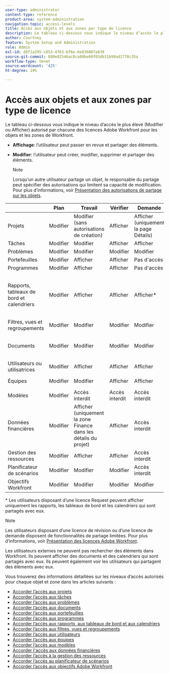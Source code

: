 ```yaml
---
user-type: administrator
content-type: reference
product-area: system-administration
navigation-topic: access-levels
title: Accès aux objets et aux zones par type de licence
description: Le tableau ci-dessous vous indique le niveau d’accès le plus élevé (Modifier ou Afficher) autorisé par chacune des licences Adobe Workfront pour les objets et les zones de Workfront.
author: Courtney
feature: System Setup and Administration
role: Admin
exl-id: d8f2a295-c053-4763-bf6e-6e836087a839
source-git-commit: 880e82546ac0ca80be60f03db31b99ad1778c35a
workflow-type: tm+mt
source-wordcount: '425'
ht-degree: 19%

---
```


# Accès aux objets et aux zones par type de licence

Le tableau ci-dessous vous indique le niveau d’accès le plus élevé (Modifier ou Afficher) autorisé par chacune des licences Adobe Workfront pour les objets et les zones de Workfront.

* **Affichage**: l’utilisateur peut passer en revue et partager des éléments.
* **Modifier**: l’utilisateur peut créer, modifier, supprimer et partager des éléments.

  >[!NOTE]
  >
  >Lorsqu’un autre utilisateur partage un objet, le responsable du partage peut spécifier des autorisations qui limitent sa capacité de modification. Pour plus d’informations, voir [Présentation des autorisations de partage sur les objets](../../../workfront-basics/grant-and-request-access-to-objects/sharing-permissions-on-objects-overview.md).

|   | Plan | Travail | Vérifier | Demande | Externe |
|---|---|---|---|---|---|
| Projets | Modifier | Modifier (sans autorisations de création) | Afficher | Afficher (uniquement la page Détails) | Pas d&#39;accès |
| Tâches | Modifier | Modifier | Afficher | Afficher | Afficher |
| Problèmes | Modifier | Modifier | Modifier | Modifier | Pas d&#39;accès |
| Portefeuilles | Modifier | Afficher | Afficher | Pas d&#39;accès | Pas d&#39;accès |
| Programmes | Modifier | Afficher | Afficher | Pas d&#39;accès | Pas d&#39;accès |
| Rapports, tableaux de bord et calendriers | Modifier | Afficher | Afficher | Afficher&#42; | Affichage (uniquement pour les calendriers, sans autorisation de partage) |
| Filtres, vues et regroupements | Modifier | Modifier | Modifier | Modifier | Accès interdit |
| Documents | Modifier | Modifier | Modifier | Modifier | Affichage (aucune autorisation de partage) |
| Utilisateurs ou utilisatrices | Modifier | Afficher | Afficher | Afficher | Afficher |
| Équipes | Modifier | Modifier | Afficher | Afficher | Accès interdit |
| Modèles | Modifier | Accès interdit | Accès interdit | Accès interdit | Accès interdit |
| Données financières | Modifier | Afficher (uniquement la zone Finance dans les détails du projet) | Afficher | Accès interdit | Accès interdit |
| Gestion des ressources | Modifier | Afficher | Afficher | Accès interdit | Accès interdit |
| Planificateur de scénarios | Modifier | Modifier | Modifier | Accès interdit | Accès interdit |
| Objectifs Workfront | Modifier | Modifier | Modifier | Modifier | Accès interdit |

&#42; Les utilisateurs disposant d’une licence Request peuvent afficher uniquement les rapports, les tableaux de bord et les calendriers qui sont partagés avec eux.

>[!NOTE]
>
>Les utilisateurs disposant d’une licence de révision ou d’une licence de demande disposent de fonctionnalités de partage limitées. Pour plus d’informations, voir [Présentation des licences Adobe Workfront](../../../administration-and-setup/add-users/access-levels-and-object-permissions/wf-licenses.md).
>
>Les utilisateurs externes ne peuvent pas rechercher des éléments dans Workfront. Ils peuvent afficher des documents et des calendriers qui sont partagés avec eux. Ils peuvent également voir les utilisateurs qui partagent des éléments avec eux.

Vous trouverez des informations détaillées sur les niveaux d’accès autorisés pour chaque objet et zone dans les articles suivants :

* [Accorder l’accès aux projets](../../../administration-and-setup/add-users/configure-and-grant-access/grant-access-projects.md)
* [Accorder l’accès aux tâches](../../../administration-and-setup/add-users/configure-and-grant-access/grant-access-tasks.md)
* [Accorder l’accès aux problèmes](../../../administration-and-setup/add-users/configure-and-grant-access/grant-access-issues.md)
* [Accorder l’accès aux documents](../../../administration-and-setup/add-users/configure-and-grant-access/grant-access-documents.md)
* [Accorder l’accès aux portefeuilles](../../../administration-and-setup/add-users/configure-and-grant-access/grant-access-portfolios.md)
* [Accorder l’accès aux programmes](../../../administration-and-setup/add-users/configure-and-grant-access/grant-access-programs.md)
* [Accorder l’accès aux rapports, aux tableaux de bord et aux calendriers](../../../administration-and-setup/add-users/configure-and-grant-access/grant-access-reports-dashboards-calendars.md)
* [Accorder l’accès aux filtres, vues et regroupements](../../../administration-and-setup/add-users/configure-and-grant-access/grant-access-fvg.md)
* [Accorder l’accès aux utilisateurs](../../../administration-and-setup/add-users/configure-and-grant-access/grant-access-other-users.md)
* [Accorder l’accès aux équipes](../../../administration-and-setup/add-users/configure-and-grant-access/grant-access-teams.md)
* [Accorder l’accès aux modèles](../../../administration-and-setup/add-users/configure-and-grant-access/grant-access-templates.md)
* [Accorder l&#39;accès aux données financières](../../../administration-and-setup/add-users/configure-and-grant-access/grant-access-financial.md)
* [Accorder l’accès à la gestion des ressources](../../../administration-and-setup/add-users/configure-and-grant-access/grant-access-resource-management.md)
* [Accorder l’accès au planificateur de scénarios](../../../administration-and-setup/add-users/configure-and-grant-access/grant-access-sp.md)
* [Accorder l’accès aux objectifs Adobe Workfront](../../../administration-and-setup/add-users/configure-and-grant-access/grant-access-goals.md)
